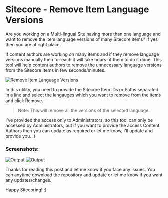 # Sitecore - Remove Item Language Versions

Are you working on a Multi-lingual Site having more than one language and want to remove the item language versions of many Sitecore items? If yes then you are at right place.

If content authors are working on many items and if they remove language versions manually then for each it will take hours of them to do it done. This tool will help content authors to remove the unnecessary language versions from the Sitecore Items in few seconds/minutes.

![Remove Item Language Versions](http://www.nikkipunjabi.com/Sitecore/RemoveItemLanguageVersions/3.png "Remove Item Language Versions")



In this utility, you need to provide the Sitecore Item IDs or Paths separated in a line and select the langauges which you want to remove from the items and click Remove. 

> Note: This will remove all the versions of the selected language.

I've provided the access only to Administrators, so this tool can only be accessed by Administrators, but if you want to provide the access Content Authors then you can update as required or let me know, i'll update and provide you. :)

### Screenshots:
![Output](http://www.nikkipunjabi.com/Sitecore/RemoveItemLanguageVersions/1.png "Output")
![Output](http://www.nikkipunjabi.com/Sitecore/RemoveItemLanguageVersions/2.png "Output")

Thanks for reading this post and let me know if you face any issues.
You can anytime download the repository and update or let me know if you want any updates/changes.

Happy Sitecoring! :)
